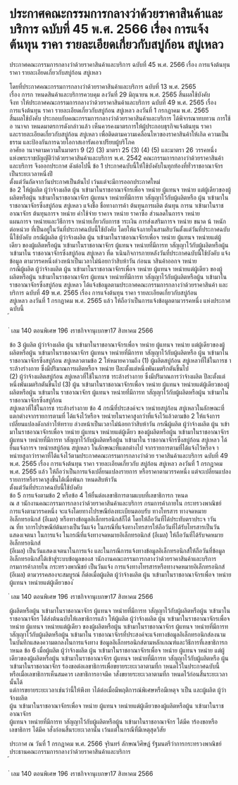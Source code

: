 
# ประกาศคณะกรรมการกลางว่าด้วยราคาสินค้าและบริการ ฉบับที่ 45 พ.ศ. 2566 เรื่อง การแจ้งต้นทุน ราคา รายละเอียดเกี่ยวกับสบู่ก้อน สบู่เหลว
      
      

      
      

ประกาศคณะกรรมการกลางว่าด้วยราคาสินค้าและบริการ 
ฉบับที่  45  พ.ศ.  2566 
เรื่อง  การแจ้งต้นทุน  ราคา  รายละเอียดเกี่ยวกับสบู่ก้อน  สบู่เหลว 
 
 
โดยที่ประกาศคณะกรรมการกลางว่าด้วยราคาสินค้าและบริการ  ฉบับที่  13  พ.ศ.  2565  
เรื่อง  การก าหนดสินค้าและบริการควบคุม  ลงวันที่  29  มิถุนายน  พ.ศ.  2565  สิ้นผลใช้บังคับ   
จึงท าให้ประกาศคณะกรรมการกลางว่าด้วยราคาสินค้าและบริการ  ฉบับที่  49  พ.ศ.  2565  เรื่อง   
การแจ้งต้นทุน  ราคา  รายละเอียดเกี่ยวกับสบู่ก้อน  สบู่เหลว  ลงวันที่  1  กรกฎาคม  พ.ศ.  2565   
สิ้นผลใช้บังคับ  ประกอบกับคณะกรรมการกลางว่าด้วยราคาสินค้าและบริการ  ได้พิจารณาทบทวน 
การใช้อ านาจก าหนดมาตรการดังกล่าวแล้ว  เห็นควรคงมาตรการให้ผู้ประกอบธุรกิจแจ้งต้นทุน  ราคา   
และรายละเอียดเกี่ยวกับสบู่ก้อน  สบู่เหลว  เพื่อติดตามความเคลื่อนไหวของราคาสินค้าให้เกิด 
ความเป็นธรรม  และป้องกันการฉวยโอกาสเอารัดเอาเปรียบผู้บริโภค   
อาศัยอ านาจตามความในมาตรา  9  (2)  (3)  มาตรา  25  (3)  (4)  (5)  และมาตรา  26  วรรคหนึ่ง   
แห่งพระราชบัญญัติว่าด้วยราคาสินค้าและบริการ  พ.ศ.  2542  คณะกรรมการกลางว่าด้วยราคาสินค้า
และบริการ  จึงออกประกาศ  ดังต่อไปนี้ 
ข้อ 1 ประกาศฉบับนี้ให้ใช้บังคับในทุกท้องที่ทั่วราชอาณาจักรเป็นระยะเวลาหนึ่งปี   
ตั้งแต่วันถัดจากวันประกาศเป็นต้นไป  เว้นแต่จะมีการออกประกาศใหม่   
ข้อ 2 ให้ผู้ผลิต  ผู้ว่าจ้างผลิต  ผู้น าเข้ามาในราชอาณาจักรเพื่อจ าหน่าย  ผู้แทนจ าหน่าย 
แต่ผู้เดียวของผู้ผลิตหรือผู้น าเข้ามาในราชอาณาจักร  ผู้แทนจ าหน่ายที่มีการท าสัญญาไว้กับผู้ผลิตหรือ 
ผู้น าเข้ามาในราชอาณาจักรซึ่งสบู่ก้อน  สบู่เหลว  แจ้งชื่อ  ชื่อทางการค้า  ต้นทุนการผลิต  ต้นทุน 
การน าเข้ามาในราชอาณาจักร  ต้นทุนการจ าหน่าย  ค่าใช้จ่าย  ราคาจ าหน่าย  ราคาซื้อ  ส่วนลดในการจ าหน่าย   
แผนการจ าหน่ายและวิธีการจ าหน่ายเกี่ยวกับการช าระเงิน  การส่งเสริมการจ าหน่าย  ขนาด  น้ าหนักต่อหน่วย 
ที่เป็นอยู่ในวันที่ประกาศฉบับนี้ใช้บังคับ  โดยให้แจ้งภายในสามสิบวันตั้งแต่วันที่ประกาศฉบับนี้ใช้บังคับ 
กรณีผู้ผลิต  ผู้ว่าจ้างผลิต  ผู้น าเข้ามาในราชอาณาจักรเพื่อจ าหน่าย  ผู้แทนจ าหน่ายแต่ผู้เดียว 
ของผู้ผลิตหรือผู้น าเข้ามาในราชอาณาจักร  ผู้แทนจ าหน่ายที่มีการท าสัญญาไว้กับผู้ผลิตหรือผู้น าเข้ามาใน 
ราชอาณาจักรซึ่งสบู่ก้อน  สบู่เหลว  ที่ด าเนินกิจการภายหลังวันที่ประกาศฉบับนี้ใช้บังคับ  แจ้งข้อมูล 
ตามวรรคหนึ่งล่วงหน้าเป็นเวลาไม่น้อยกว่าสิบห้าวัน  ก่อนน าสินค้าออกจ าหน่าย   
กรณีผู้ผลิต  ผู้ว่าจ้างผลิต  ผู้น าเข้ามาในราชอาณาจักรเพื่อจ าหน่าย  ผู้แทนจ าหน่ายแต่ผู้เดียว 
ของผู้ผลิตหรือผู้น าเข้ามาในราชอาณาจักร  ผู้แทนจ าหน่ายที่มีการท าสัญญาไว้กับผู้ผลิตหรือผู้น าเข้ามาใน 
ราชอาณาจักรซึ่งสบู่ก้อน  สบู่เหลว  ได้แจ้งข้อมูลตามประกาศคณะกรรมการกลางว่าด้วยราคาสินค้า 
และบริการ  ฉบับที่  49  พ.ศ.  2565  เรื่อง  การแจ้งต้นทุน  ราคา  รายละเอียดเกี่ยวกับสบู่ก้อน   
สบู่เหลว  ลงวันที่  1  กรกฎาคม  พ.ศ.  2565  แล้ว  ให้ถือว่าเป็นการแจ้งข้อมูลตามวรรคหนึ่ง 
แห่งประกาศฉบับนี้   
้
 
่
เลม   140   ตอนพิเศษ   196    งราชกิจจานุเบกษา17   สิงหาคม   2566

ข้อ 3 ผู้ผลิต  ผู้ว่าจ้างผลิต  ผู้น าเข้ามาในราชอาณาจักรเพื่อจ าหน่าย  ผู้แทนจ าหน่าย 
แต่ผู้เดียวของผู้ผลิตหรือผู้น าเข้ามาในราชอาณาจักร  ผู้แทนจ าหน่ายที่มีการท าสัญญาไว้กับผู้ผลิตหรือ 
ผู้น าเข้ามาในราชอาณาจักรซึ่งสบู่ก้อน  สบู่เหลวตามข้อ  2  ให้หมายความถึง 
(1) ผู้ผลิตสบู่ก้อน  สบู่เหลวที่ใช้ในการช าระล้างร่างกาย  ซึ่งมีปริมาณการผลิตหรือจ าหน่าย 
ปีละตั้งแต่หนึ่งพันเมตริกตันขึ้นไป   
(2) ผู้ว่าจ้างผลิตสบู่ก้อน  สบู่เหลวที่ใช้ในการช าระล้างร่างกาย  ซึ่งมีปริมาณการว่าจ้างผลิต 
ปีละตั้งแต่หนึ่งพันเมตริกตันขึ้นไป 
(3) ผู้น าเข้ามาในราชอาณาจักรเพื่อจ าหน่าย  ผู้แทนจ าหน่ายแต่ผู้เดียวของผู้ผลิตหรือผู้น าเข้ามาใน 
ราชอาณาจักร  ผู้แทนจ าหน่ายที่มีการท าสัญญาไว้กับผู้ผลิตหรือผู้น าเข้ามาในราชอาณาจักรซึ่งสบู่ก้อน   
สบู่เหลวที่ใช้ในการช าระล้างร่างกาย 
ข้อ 4 กรณีที่ประสงค์จะจ าหน่ายสบู่ก้อน  สบู่เหลวในลักษณะที่แตกต่างจากรายการตามที่
ได้แจ้งไว้หรือจ าหน่ายในราคาสูงกว่าที่แจ้งไว้แล้วตามข้อ  2  ให้แจ้งการเปลี่ยนแปลงดังกล่าวให้ทราบ
ล่วงหน้าเป็นเวลาไม่น้อยกว่าสิบห้าวัน 
กรณีผู้ผลิต  ผู้ว่าจ้างผลิต  ผู้น าเข้ามาในราชอาณาจักรเพื่อจ าหน่าย  ผู้แทนจ าหน่ายแต่ผู้เดียว
ของผู้ผลิตหรือผู้น าเข้ามาในราชอาณาจักร  ผู้แทนจ าหน่ายที่มีการท าสัญญาไว้กับผู้ผลิตหรือผู้น าเข้ามาใน
ราชอาณาจักรซึ่งสบู่ก้อน  สบู่เหลว  ได้ยื่นแจ้งการจ าหน่ายสบู่ก้อน  สบู่เหลว  ในลักษณะที่แตกต่างไป
จากรายการตามที่ได้แจ้งไว้หรือจ าหน่ายสูงกว่าราคาที่ได้แจ้งไว้ตามประกาศคณะกรรมการกลางว่าด้วย 
ราคาสินค้าและบริการ  ฉบับที่  49  พ.ศ.  2565  เรื่อง  การแจ้งต้นทุน  ราคา  รายละเอียดเกี่ยวกับ
สบู่ก้อน  สบู่เหลว  ลงวันที่  1  กรกฎาคม  พ.ศ.  2565  แล้ว  ให้ถือว่าเป็นการแจ้งเปลี่ยนแปลงรายการ 
หรือราคาตามวรรคหนึ่ง  แต่จะเปลี่ยนแปลงรายการหรือราคาสูงขึ้นได้เมื่อพ้นก าหนดสิบห้าวัน   
ตั้งแต่วันที่ประกาศฉบับนี้ใช้บังคับ   
ข้อ 5 การแจ้งตามข้อ  2  หรือข้อ  4  ให้ยื่นต่อเลขาธิการตามแบบที่เลขาธิการก าหนด   
ณ  ส านักงานคณะกรรมการกลางว่าด้วยราคาสินค้าและบริการ  กรมการค้าภายใน  กระทรวงพาณิชย์   
การแจ้งตามวรรคหนึ่ง  จะแจ้งโดยทางไปรษณีย์ลงทะเบียนตอบรับ  ทางโทรสาร  ทางจดหมาย
อิเล็กทรอนิกส์  (อีเมล)  หรือทางข้อมูลอิเล็กทรอนิกส์ก็ได้  โดยให้ถือวันที่ได้ประทับตราประจ าวัน   
ณ  ที่ท าการไปรษณีย์ต้นทางเป็นวันแจ้ง  ในกรณีที่แจ้งทางโทรสารให้ถือวันที่ได้รับโทรสารเป็นวันแสดงเจตนา 
ในการแจ้ง  ในกรณีที่แจ้งทางจดหมายอิเล็กทรอนิกส์  (อีเมล)  ให้ถือวันที่ได้รับจดหมายอิเล็กทรอนิกส์   
(อีเมล)  เป็นวันแสดงเจตนาในการแจ้ง  และในกรณีการแจ้งทางข้อมูลอิเล็กทรอนิกส์ให้ถือวันที่ข้อมูล 
อิเล็กทรอนิกส์ได้เข้าสู่ระบบข้อมูลของส านักงานคณะกรรมการกลางว่าด้วยราคาสินค้าและบริการ   
กรมการค้าภายใน  กระทรวงพาณิชย์  เป็นวันแจ้ง 
การแจ้งทางโทรสารหรือทางจดหมายอิเล็กทรอนิกส์  (อีเมล)  ตามวรรคสองจะสมบูรณ์ 
ก็ต่อเมื่อผู้ผลิต  ผู้ว่าจ้างผลิต  ผู้น าเข้ามาในราชอาณาจักรเพื่อจ าหน่าย  ผู้แทนจ าหน่ายแต่ผู้เดียวของ 
้
 
่
เลม   140   ตอนพิเศษ   196    งราชกิจจานุเบกษา17   สิงหาคม   2566

ผู้ผลิตหรือผู้น าเข้ามาในราชอาณาจักร  ผู้แทนจ าหน่ายที่มีการท าสัญญาไว้กับผู้ผลิตหรือผู้น าเข้ามาใน
ราชอาณาจักร  ได้ส่งต้นฉบับให้เลขาธิการแล้ว 
ให้ผู้ผลิต  ผู้ว่าจ้างผลิต  ผู้น าเข้ามาในราชอาณาจักรเพื่อจ าหน่าย  ผู้แทนจ าหน่ายแต่ผู้เดียว 
ของผู้ผลิตหรือผู้น าเข้ามาในราชอาณาจักร  ผู้แทนจ าหน่ายที่มีการท าสัญญาไว้กับผู้ผลิตหรือผู้น าเข้ามาใน 
ราชอาณาจักรที่ประสงค์จะแจ้งทางข้อมูลอิเล็กทรอนิกส์ลงนามในบันทึกแสดงความตกลงในการแจ้งทาง
ข้อมูลอิเล็กทรอนิกส์ตามหลักเกณฑ์และวิธีการที่เลขาธิการก าหนด 
ข้อ 6 เมื่อผู้ผลิต  ผู้ว่าจ้างผลิต  ผู้น าเข้ามาในราชอาณาจักรเพื่อจ าหน่าย  ผู้แทนจ าหน่าย 
แต่ผู้เดียวของผู้ผลิตหรือผู้น าเข้ามาในราชอาณาจักร  ผู้แทนจ าหน่ายที่มีการท าสัญญาไว้กับผู้ผลิตหรือ 
ผู้น าเข้ามาในราชอาณาจักร  ร้องขอต่อเลขาธิการเพื่อขยายระยะเวลาตามที่ก าหนดไว้ในประกาศฉบับนี้   
หรือเมื่อเลขาธิการเห็นสมควร  เลขาธิการอาจมีค าสั่งขยายระยะเวลาตามที่ก าหนดไว้ก่อนสิ้นระยะเวลานั้นได้   
แต่การขยายระยะเวลาเช่นว่านี้ให้พึงท าได้ต่อเมื่อมีพฤติการณ์พิเศษหรือมีเหตุจ าเป็น  และผู้ผลิต  ผู้ว่าจ้างผลิต   
ผู้น าเข้ามาในราชอาณาจักรเพื่อจ าหน่าย  ผู้แทนจ าหน่ายแต่ผู้เดียวของผู้ผลิตหรือผู้น าเข้ามาในราชอาณาจักร   
ผู้แทนจ าหน่ายที่มีการท าสัญญาไว้กับผู้ผลิตหรือผู้น าเข้ามาในราชอาณาจักร  ได้มีค าร้องขอหรือเลขาธิการ 
ได้มีค าสั่งก่อนสิ้นระยะเวลานั้น  เว้นแต่ในกรณีที่มีเหตุสุดวิสัย 
 
ประกาศ  ณ  วันที่  1  กรกฎาคม  พ.ศ.  2566 
จุรินทร์  ลักษณวิศิษฏ์ 
รัฐมนตรีว่าการกระทรวงพาณิชย์   
ประธานคณะกรรมการกลางว่าด้วยราคาสินค้าและบริการ   
้
 
่
เลม   140   ตอนพิเศษ   196    งราชกิจจานุเบกษา17   สิงหาคม   2566
